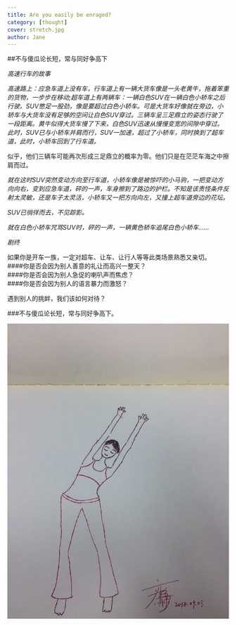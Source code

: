 ```yaml
---
title: Are you easily be enraged?  
category: [thought]
cover: stretch.jpg
author: Jane
---
```



##不与傻瓜论长短，常与同好争高下     
      
            
    
*高速行车的故事*   
   
*高速路上：应急车道上没有车，行车道上有一辆大货车像是一头老黄牛，拖着笨重的货物，一步步在移动;超车道上有两辆车：一辆白色SUV在一辆白色小轿车之后行驶。SUV憋足一股劲，像是要超过白色小轿车。可是大货车好像就在旁边，小轿车与大货车没有足够的空间让白色SUV穿过。三辆车呈三足鼎立的姿态行驶了一段距离。黄牛似得大货车慢了下来，白色SUV迅速从慢慢变宽的间隙中穿过。*    
*此时，SUV已与小轿车并肩而行，SUV一加速，超过了小轿车，同时换到了超车道，此时，小轿车回到了行车道。*  
      
似乎，他们三辆车可能再次形成三足鼎立的概率为零。他们只是在茫茫车海之中擦肩而过。    
    
*就在这时SUV突然变动方向至行车道，小轿车像是被惊吓的小马驹，一把变动方向向右，变到应急车道，砰的一声，车身擦到了路边的护栏。不知是该责怪条件反射太灵敏，还是车子太灵活，小轿车又一把方向向左，又撞上超车道旁边的花坛。*    
   
*SUV已徜徉而去，不见踪影。*   
   
*就在白色小轿车咒骂SUV时，砰的一声，一辆黄色轿车追尾白色小轿车……*  
     
    
*剧终*

      
     
如果你是开车一族，一定对超车、让车、让行人等等此类场景熟悉又亲切。  
####你是否会因为别人善意的礼让而高兴一整天？    
####你是否会因为别人急促的喇叭声而焦虑？    
####你是否会因为别人的语言暴力而激怒？    
    
  
遇到别人的挑衅，我们该如何对待？   

###不与傻瓜论长短，常与同好争高下。

![](./stretch.jpg)
